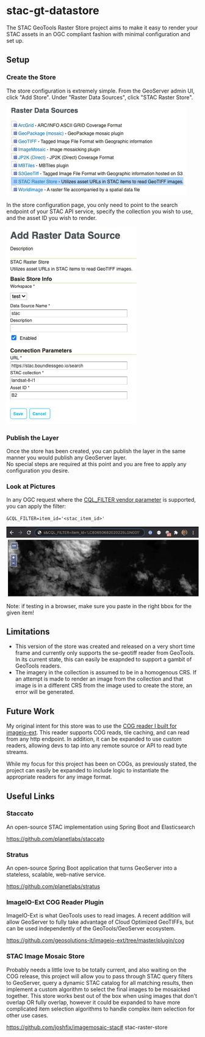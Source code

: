 # stac-gt-datastore

The STAC GeoTools Raster Store project aims to make it easy to render your STAC assets in an OGC compliant fashion 
with minimal configuration and set up.  

## Setup

### Create the Store
The store configuration is extremely simple.  From the GeoServer admin UI, click "Add Store".  Under "Raster Data Sources", 
click "STAC Raster Store".

![Add Store](./images/add_store.png)

In the store configuration page, you only need to point to the search endpoint of your STAC API service, specify the 
collection you wish to use, and the asset ID you wish to render.

![Add Store](./images/store.png)

### Publish the Layer

Once the store has been created, you can publish the layer in the same manner you would publish any GeoServer layer.  
No special steps are required at this point and you are free to apply any configuration you desire.

### Look at Pictures

In any OGC request where the [CQL_FILTER vendor parameter](https://docs.geoserver.org/stable/en/user/services/wms/vendor.html#wms-vendor-parameters) 
is supported, you can apply the filter:

`&CQL_FILTER=item_id='<stac_item_id>'`

![Add Store](./images/cql_filter.png)

Note: if testing in a browser, make sure you paste in the right bbox for the given item!

## Limitations

* This version of the store was created and released on a very short time frame and currently only supports the se-geotiff 
reader from GeoTools. In its current state, this can easily be exapnded to support a gambit of GeoTools readers.
* The imagery in the collection is assumed to be in a homogenous CRS. If an attempt is made to render an image from the 
collection and that image is in a different CRS from the image used to create the store, an error will be generated. 

## Future Work

My original intent for this store was to use the [COG reader I built for imageio-ext](https://github.com/geosolutions-it/imageio-ext/tree/master/plugin/cog/cog-streams/src/main/java/it/geosolutions/imageioimpl/plugins/cog). 
This reader supports COG reads, tile caching, and can read from any http endpoint.  In addition, it can be expanded to 
use custom readers, allowing devs to tap into any remote source or API to read byte streams.

While my focus for this project has been on COGs, as previously stated, the project can easily be expanded to include 
logic to instantiate the appropriate readers for any image format.

## Useful Links

### Staccato
An open-source STAC implementation using Spring Boot and Elasticsearch  

https://github.com/planetlabs/staccato

### Stratus
An open-source Spring Boot application that turns GeoServer into a stateless, scalable, web-native service.  

https://github.com/planetlabs/stratus

### ImageIO-Ext COG Reader Plugin
ImageIO-Ext is what GeoTools uses to read images.  A recent addition will allow GeoServer to fully take advantage of 
Cloud Optimized GeoTIFFs, but can be used independently of the GeoTools/GeoServer ecosystem.

https://github.com/geosolutions-it/imageio-ext/tree/master/plugin/cog

### STAC Image Mosaic Store
Probably needs a little love to be totally current, and also waiting on the COG release, this project will allow you 
to pass through STAC query filters to GeoServer, query a dynamic STAC catalog for all matching results, then implement 
a custom algorithm to select the final images to be mosaicked together.  This store works best out of the box when using 
images that don't overlap OR fully overlap, however it could be expanded to have more complicated item selection algorithms 
to handle complex item selection for other use cases.

https://github.com/joshfix/imagemosaic-stac# stac-raster-store
